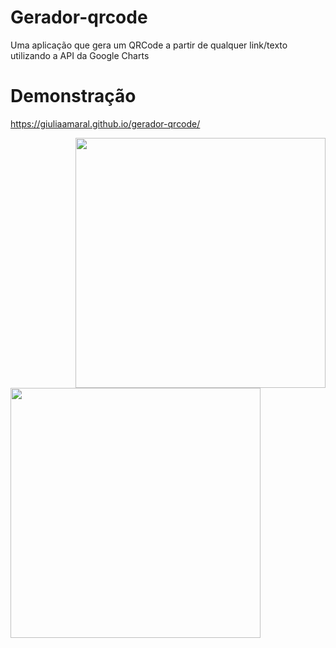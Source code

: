 # Gerador-qrcode
Uma aplicação que gera um QRCode a partir de qualquer link/texto utilizando a API da Google Charts

# Demonstração

https://giuliaamaral.github.io/gerador-qrcode/

<img src="https://i.imgur.com/H5fL7w0.png" min-width="400px" max-width="400px" width="400px" align="right">
<img src="https://i.imgur.com/6izv4OM.png" min-width="400px" max-width="400px" width="400px" >
